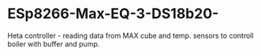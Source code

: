 # ESp8266-Max-EQ-3-DS18b20-
Heta controller - reading data from MAX cube and temp. sensors to controll boiler with buffer and pump. 
